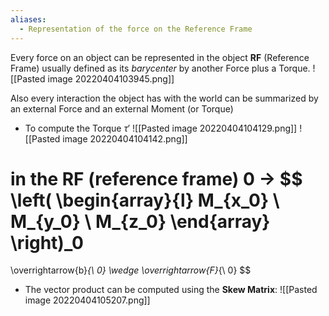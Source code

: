 ```yaml
---
aliases:
  - Representation of the force on the Reference Frame
---
```

Every force on an object can be represented in the object **RF** (Reference Frame) usually defined as its *barycenter* by another Force plus a Torque.
![[Pasted image 20220404103945.png]]

Also every interaction the object has with the world can be summarized by an external Force and an external Moment (or Torque)

- To compute the Torque $\tau '$
![[Pasted image 20220404104129.png]]
![[Pasted image 20220404104142.png]]

in the RF (reference frame) $0$ ->
$$
\left(
\begin{array}{l}
M_{x_0}
\\
M_{y_0}
\\
M_{z_0}
\end{array}
\right)_0
= 
\overrightarrow{b}_{\ 0} \wedge \overrightarrow{F}_{\ 0}
$$
- The vector product can be computed using the **Skew Matrix**:
![[Pasted image 20220404105207.png]]
